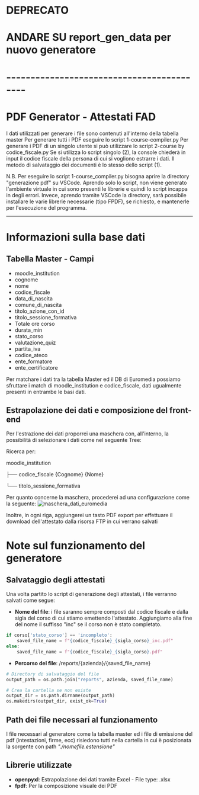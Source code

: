 # DEPRECATO
# ANDARE SU report_gen_data per nuovo generatore
# ------------------------------------------
# PDF Generator - Attestati FAD

I dati utilizzati per generare i file sono contenuti all'interno della tabella master
Per generare tutti i PDF eseguire lo script 1-course-compiler.py
Per generare i PDF di un singolo utente si può utilizzare lo script 2-course by codice_fiscale.py
Se si utilizza lo script singolo (2), la console chiederà in input il codice fiscale della persona di cui si vogliono estrarre i dati. Il metodo di salvataggio dei documenti è lo stesso dello script (1).

N.B. Per eseguire lo script 1-course_compiler.py bisogna aprire la directory "generazione pdf" su VSCode. Aprendo solo lo script, non viene generato l'ambiente virtuale in cui sono presenti le librerie e quindi lo script incappa in degli errori. Invece, aprendo tramite VSCode la directory, sarà possibile installare le varie librerie necessarie (tipo FPDF), se richiesto, e mantenerle per l'esecuzione del programma.

***
# Informazioni sulla base dati

## Tabella Master - Campi
  - moodle_institution
  - cognome
  - nome
  - codice_fiscale
  - data_di_nascita
  - comune_di_nascita
  - titolo_azione_con_id
  - titolo_sessione_formativa
  - Totale ore corso
  - durata_min
  - stato_corso
  - valutazione_quiz
  - partita_iva
  - codice_ateco
  - ente_formatore
  - ente_certificatore

Per matchare i dati tra la tabella Master ed il DB di Euromedia possiamo sfruttare i match di moodle_institution e codice_fiscale, dati ugualmente presenti in entrambe le basi dati.

## Estrapolazione dei dati e composizione del front-end
Per l'estrazione dei dati proporrei una maschera con, all'interno, la possibilità di selezionare i dati come nel seguente Tree:

Ricerca per:

moodle_institution

├── codice_fiscale {Cognome} {Nome}

└── titolo_sessione_formativa

Per quanto concerne la maschera, procederei ad una configurazione come la seguente:
![maschera_dati_euromedia](https://github.com/user-attachments/assets/b0f57848-19a9-4609-92fe-a4ea5f98161a)

Inoltre, in ogni riga, aggiungerei un tasto PDF export per effettuare il download dell'attestato dalla risorsa FTP in cui verrano salvati

# Note sul funzionamento del generatore

## Salvataggio degli attestati

Una volta partito lo script di generazione degli attestati, i file verranno salvati come segue:

- __Nome del file__: i file saranno sempre composti dal codice fiscale e dalla sigla del corso di cui stiamo emettendo l'attestato. Aggiungiamo alla fine del nome il suffisso "inc" se il corso non è stato completato.

```python
if corso['stato_corso'] == 'incompleto':
    saved_file_name = f"{codice_fiscale}_{sigla_corso}_inc.pdf"
else:
    saved_file_name = f"{codice_fiscale}_{sigla_corso}.pdf"
```

- __Percorso del file__: /reports/{azienda}/{saved_file_name}

```python
# Directory di salvataggio del file
output_path = os.path.join("reports", azienda, saved_file_name)

# Crea la cartella se non esiste
output_dir = os.path.dirname(output_path)
os.makedirs(output_dir, exist_ok=True)
```

## Path dei file necessari al funzionamento

I file necessari al generatore come la tabella master ed i file di emissione del pdf (intestazioni, firme, ecc) risiedono tutti nella cartella in cui è posizionata la sorgente con path *"./nomefile.estensione"*

## Librerie utilizzate
- __openpyxl__: Estrapolazione dei dati tramite Excel - File type: .xlsx
- __fpdf__: Per la composizione visuale dei PDF
